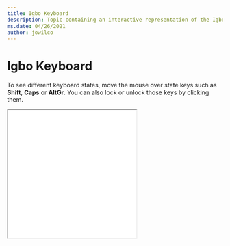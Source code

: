 ```yaml
--- 
title: Igbo Keyboard 
description: Topic containing an interactive representation of the Igbo Keyboard 
ms.date: 04/26/2021 
author: jowilco 
--- 
```

 
# Igbo Keyboard 
 
To see different keyboard states, move the mouse over state keys such as **Shift**, **Caps** or **AltGr**. You can also lock or unlock those keys by clicking them. 
 
<iframe src="kbdibo.html" height="300"></iframe> 
